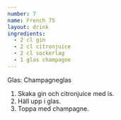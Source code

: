 ```yaml
---
number: 7
name: French 75
layout: drink
ingredients: 
  - 2 cl gin
  - 2 cl citronjuice
  - 2 cl sockerlag
  - 1 glas champagne
---
```


Glas: Champagneglas

1) Skaka gin och citronjuice med is.  
2) Häll upp i glas.  
3) Toppa med champagne.  